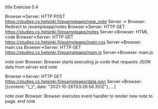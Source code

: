 title Exercise 0.4

Browser->Server: HTTP POST https://studies.cs.helsinki.fi/exampleapp/new_note
Server -> Browser: Redirect to /exampleapp/notes
Browser->Server: HTTP GET https://studies.cs.helsinki.fi/exampleapp/notes
Server->Browser: HTML code
Browser->Server: HTTP GET https://studies.cs.helsinki.fi/exampleapp/main.css
Server->Browser: main.css
Browser->Server: HTTP GET https://studies.cs.helsinki.fi/exampleapp/main.js
Server->Browser: main.js

note over Browser:
Browser starts executing js-code that requests JSON data from server
end note

Browser->Server: HTTP GET https://studies.cs.helsinki.fi/exampleapp/data.json
Server->Browser: [{content: "(*_*)", date: "2021-10-26T03:28:56.351Z"}, ...]

note over Browser:
Browser executes event handler to render new note to page.
end note

